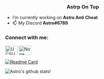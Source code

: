 <h3 align="center">Astrp On Top</h3>

- I’m currently working on **Astro Anti Cheat**
- 📫 My Discord **Astro#6789**

<h3 align="left">Connect with me:</h3>
<p align="left">

<a href="https://astroontop.github.io/Astro-anticheat/" target="blank"><img align="center" src="https://cdn.jsdelivr.net/npm/simple-icons@3.0.1/icons/youtube.svg" alt="UCSUbY-L1scKvtIPOLq5E_Ng" height="30" width="40" /></a>
<a href="https://discord.gg/Nxfw4f2FKb" target="blank"><img align="center" src="https://cdn.jsdelivr.net/npm/simple-icons@3.0.1/icons/discord.svg" alt="None" height="30" width="40" /></a>
</p>

[![Readme Card](https://github-readme-stats.vercel.app/api/pin/?username=AstroOnTop&repo=Astro-Anticheat&show_owner=true&theme=tokyonight)](https://github.com/AstroOmTop/Astro-Anticheat)

![Astro's github stats!](https://github-readme-stats.vercel.app/api?username=AstroOnTop&show_icons=true&theme=tokyonight) 

